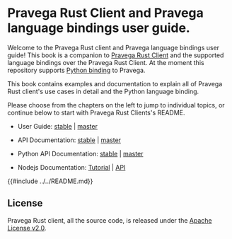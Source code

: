 # Pravega Rust Client and Pravega language bindings user guide.

Welcome to the Pravega Rust client and Pravega language bindings user guide! This book is a companion to 
[Pravega Rust Client](https://docs.rs/pravega-client/0.3.3/pravega_client/) and the supported language bindings over the Pravega Rust
Client. At the moment this repository supports [Python binding](https://github.com/pravega/pravega-client-rust/tree/master/python) to Pravega.

This book contains examples and documentation to explain all of Pravega Rust client's use cases in detail and the Python
language binding.

Please choose from the chapters on the left to jump to individual topics, or continue below to start with Pravega Rust Clients's README.

* User Guide: [stable](https://pravega.github.io/pravega-client-rust/) | [master](./index.html)

* API Documentation: [stable](https://docs.rs/pravega_client/) |  [master](./doc/index.html)

* Python API Documentation: [stable]() | [master](./python/pravega_client.html)

* Nodejs Documentation: [Tutorial](./Nodejs/NodejsBindings.html) | [API](./nodejs/index.html)

{{#include ../../README.md}}

## License

Pravega Rust client, all the source code, is released under the [Apache License v2.0](https://www.apache.org/licenses/LICENSE-2.0).
